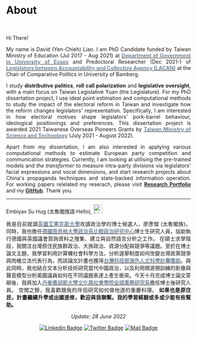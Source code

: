 # About


<br/>


<div style="text-align: justify">

Hi There!

My name is David (Yen-Chieh) Liao. I am PhD Candidate funded by Taiwan Ministry of Education (Jul 2017 - Aug 2021) at [<span style="color:#778899">**Department of Government in University of Essex**</span>](https://www.essex.ac.uk/departments/government) and Predoctoral Researcher (Dec 2021-)  of [<span style="color:#778899">**Legislators between Accountability and Collective Agency (LACAN)**</span>](https://projectlacan.wordpress.com/team/) at the Chair of Comparative Politics in University of Bamberg.  

I study __distributive politics__, __roll call polarization__ and __legislative oversight__, with a main focus on Taiwan Legislative Yuan (the Legislature). For my PhD dissertation project, I use ideal point estimation and computational methods to study the impact of the electoral reform in Taiwan and investigate how the reform changes legislators' representation.
Specifically, I am interested in how electoral motives shape legislators' pork-barrel behaviour, ideological positionings and preferences.  This dissertation project is awarded 2021 Taiwanese Overseas Pioneers Grants by  [<span style="color:#778899">**Taiwan Ministry of Science and Technology**</span>](https://www.most.gov.tw/?l=en) (July 2021 - August 2022).

Apart from my dissertation, I am also interested in applying various computational methods to estimate European party competition and communication strategies. Currently, 
I am looking at utilising the pre-trained models and *the transformer* to measure intra-party divisions via legislators' facial expressions and vocal dimensions, 
and start research projects about China's propaganda techniques and state-backed information operation.  For working papers relelated my reserach, please visit [<span style="color:#252525"> **Research Portfolio**</span>](https://davidycliao.github.io/research/) and my [<span style="color:#252525"> **GitHub**</span>](https://github.com/davidycliao). Thank you.

---
Embiyax Su Hug (太魯閣族語 Hello),  <img src="https://user-images.githubusercontent.com/1303154/88677602-1635ba80-d120-11ea-84d8-d263ba5fc3c0.gif" width="25" height="25" alt="hi">

我是目前就讀[<span style="color:#778899">**英國艾塞克斯大學**</span>](https://www.essex.ac.uk/departments/government)攻讀政治學的博士候選人，廖彥傑 (太魯閣族)。同時，我也擔任[<span style="color:#778899">**德國班貝格大學政治系比較政治研究中心**</span>](https://projectlacan.wordpress.com/team/)博士生研究人員，協助執行德國與英國議會質詢資料之搜集、建立與自然語言分析之工作。
在碩士求學階段，我關注台灣原住民族群政治、大族政治、資源分配與競爭等議題。至於在博士論文主題，我學習利用計算機社會科學方法，分析選舉制度如何改變台灣政黨競爭與肉桶立法代表行為，而該論文計畫也獲得[<span style="color:#778899">**台灣科技部海外人文科學計畫獎助**</span>](https://www.stpi.narl.org.tw/public/show?id=4b1141647ad2a353017af136d1ae0fa5)。與此同時，我也結合文本分析技術研究當代中國政治，以及利用開源預訓練的影像與聲音模型分析美國議員如何在不同議題表達上產生衝突。今天十月完成博士論文答辯後，我將加入[<span style="color:#778899">**丹麥奧胡斯大學文化與社會學院全球事務研究系**</span>](https://cas.au.dk/en/about-the-school/departments/global-studies)擔任博士後研究人員。
空閒之餘，我喜歡跟我的伴侶研究如何做地道的重慶料理。 __如果也是原住民，計畫繼續升學或出國進修，歡迎與我聯繫。我的學習經驗或多或少能有些幫助。__



<div style="text-align: center">

*Update: 28 June 2022*

[![Linkedin Badge](https://img.shields.io/badge/linkedin-0077B5?style=for-the-badge&logo=linkedin&logoColor=white)](https://www.linkedin.com/authwall?trk=gf&trkInfo=AQERrkO9JeuxgQAAAYGIXxZw-IMriZ16fxaCyQ9B4fcr8SgrQXFIA4WvPBytf98cJPl4KsPT6KiRHzqt-s3Ozl8_IoJ8cn9_lBY1_kQiozmVJV_bXf0xolwYZIIc_TwCBrvqjMU=&original_referer=https://davidycliao.github.io/&sessionRedirect=https%3A%2F%2Fwww.linkedin.com%2Fin%2Fdavid-yen-chieh-liao-51a0a3168%2F)
[![Twitter Badge](https://img.shields.io/badge/twitter-1DA1F2?style=for-the-badge&logo=twitter&logoColor=white)](https://twitter.com/liaoyenchieh)
[![Mail Badge](https://img.shields.io/badge/Gmail-D14836?style=for-the-badge&logo=gmail&logoColor=white)](mailto:davidycliao@gamil.com)


</div>


